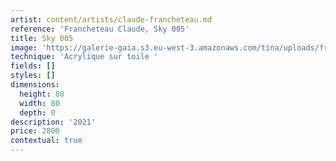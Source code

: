 ```yaml
---
artist: content/artists/claude-francheteau.md
reference: 'Francheteau Claude, Sky 005'
title: Sky 005
image: 'https://galerie-gaia.s3.eu-west-3.amazonaws.com/tina/uploads/francheteau-claude/galerie-gaia-claude-francheteau-sky005-90x90-2021.jpg'
technique: 'Acrylique sur toile '
fields: []
styles: []
dimensions:
  height: 80
  width: 80
  depth: 0
description: '2021'
price: 2800
contextual: true
---
```


